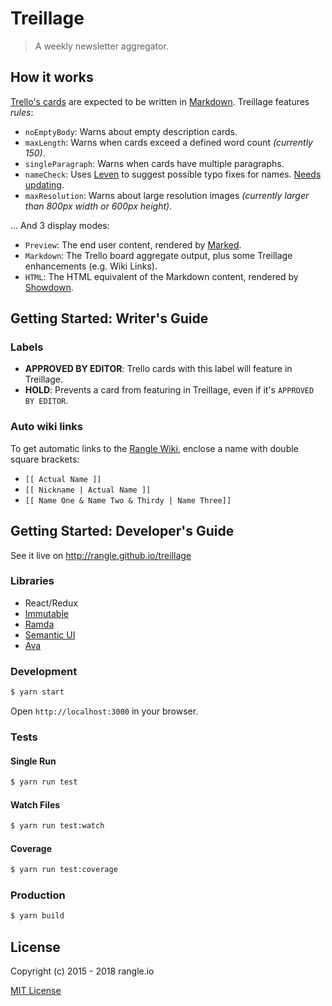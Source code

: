 # Treillage

> A weekly newsletter aggregator.

## How it works

[Trello's cards](https://trello.com/b/t7Uc1jyN/rangle-weekly) are expected to be written in [Markdown](https://github.com/adam-p/markdown-here/wiki/Markdown-Cheatsheet).
Treillage features _rules_:
- `noEmptyBody`: Warns about empty description cards.
- `maxLength`: Warns when cards exceed a defined word count _(currently 150)_.
- `singleParagraph`: Warns when cards have multiple paragraphs.
- `nameCheck`: Uses [Leven](https://github.com/sindresorhus/leven) to suggest possible typo fixes for names. [Needs updating](https://github.com/rangle/treillage/issues/26).
- `maxResolution`: Warns about large resolution images _(currently larger than 800px width or 600px height)_.

... And 3 display modes:
- `Preview`: The end user content, rendered by [Marked](https://github.com/markedjs/marked).
- `Markdown`: The Trello board aggregate output, plus some Treillage enhancements (e.g. Wiki Links).
- `HTML`: The HTML equivalent of the Markdown content, rendered by [Showdown](https://github.com/showdownjs/showdown).

## Getting Started: Writer's Guide

### Labels

- __APPROVED BY EDITOR__: Trello cards with this label will feature in Treillage.
- __HOLD__: Prevents a card from featuring in Treillage, even if it's `APPROVED BY EDITOR`.

### Auto wiki links

To get automatic links to the [Rangle Wiki](https://github.com/rangle/hub/wiki/), enclose a name with double square brackets:
- `[[ Actual Name ]]`
- `[[ Nickname | Actual Name ]]`
- `[[ Name One & Name Two & Thirdy | Name Three]]`


## Getting Started: Developer's Guide

See it live on http://rangle.github.io/treillage

### Libraries
- React/Redux
- [Immutable](https://facebook.github.io/immutable-js/docs/#/)
- [Ramda](https://ramdajs.com/docs/)
- [Semantic UI](https://react.semantic-ui.com/)
- [Ava](https://github.com/avajs/ava)

### Development
```bash
$ yarn start
```

Open `http://localhost:3000` in your browser.

### Tests

#### Single Run
```bash
$ yarn run test
```

#### Watch Files
```bash
$ yarn run test:watch
```

#### Coverage
```bash
$ yarn run test:coverage
```

### Production
```bash
$ yarn build
```

## License

Copyright (c) 2015 - 2018 rangle.io

[MIT License][MIT]

[MIT]: ./LICENSE "Mit License"
